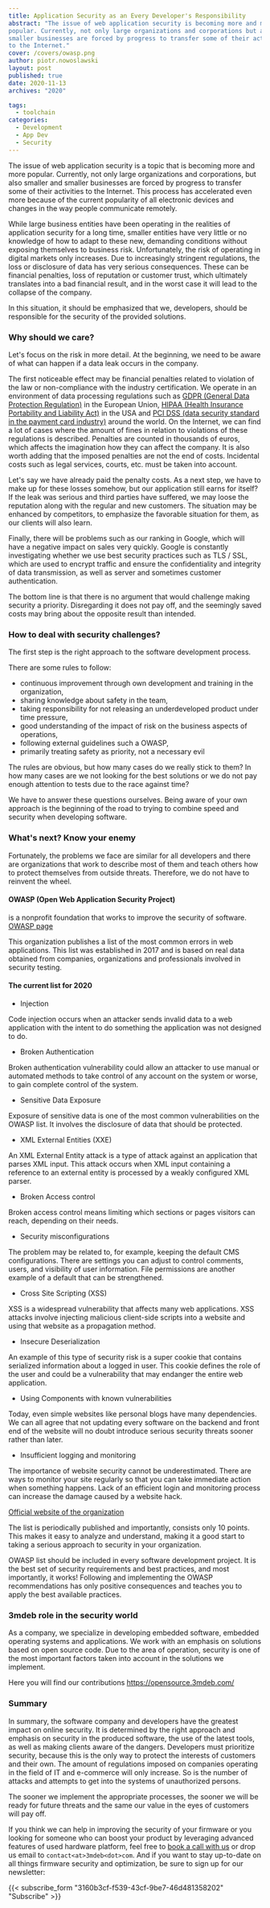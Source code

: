 ```yaml
---
title: Application Security as an Every Developer's Responsibility
abstract: "The issue of web application security is becoming more and more
popular. Currently, not only large organizations and corporations but also
smaller businesses are forced by progress to transfer some of their activities
to the Internet."
cover: /covers/owasp.png
author: piotr.nowoslawski
layout: post
published: true
date: 2020-11-13
archives: "2020"

tags:
  - toolchain
categories:
  - Development
  - App Dev
  - Security
---
```


The issue of web application security is a topic that is becoming more and more
popular. Currently, not only large organizations and corporations, but also
smaller and smaller businesses are forced by progress to transfer some of their
activities to the Internet. This process has accelerated even more because of
the current popularity of all electronic devices and changes in the way people
communicate remotely.

While large business entities have been operating in the realities of
application security for a long time, smaller entities have very little or no
knowledge of how to adapt to these new, demanding conditions without exposing
themselves to business risk. Unfortunately, the risk of operating in digital
markets only increases. Due to increasingly stringent regulations, the loss or
disclosure of data has very serious consequences. These can be financial
penalties, loss of reputation or customer trust, which ultimately translates
into a bad financial result, and in the worst case it will lead to the collapse
of the company.

In this situation, it should be emphasized that we, developers, should be
responsible for the security of the provided solutions.

### Why should we care?

Let's focus on the risk in more detail. At the beginning, we need to be aware of
what can happen if a data leak occurs in the company.

The first noticeable effect may be financial penalties related to violation of
the law or non-compliance with the industry certification. We operate in an
environment of data processing regulations such as
[GDPR (General Data Protection Regulation)](https://web.archive.org/web/20190220055237/https://eugdpr.org/)
in the European Union,
[HIPAA (Health Insurance Portability and Liability Act)](https://www.hhs.gov/hipaa/for-professionals/privacy/laws-regulations/index.html)
in the USA and
[PCI DSS (data security standard in the payment card industry)](https://www.pcisecuritystandards.org/pci_security/)
around the world. On the Internet, we can find a lot of cases where the amount
of fines in relation to violations of these regulations is described. Penalties
are counted in thousands of euros, which affects the imagination how they can
affect the company. It is also worth adding that the imposed penalties are not
the end of costs. Incidental costs such as legal services, courts, etc. must be
taken into account.

Let's say we have already paid the penalty costs. As a next step, we have to
make up for these losses somehow, but our application still earns for itself? If
the leak was serious and third parties have suffered, we may loose the
reputation along with the regular and new customers. The situation may be
enhanced by competitors, to emphasize the favorable situation for them, as our
clients will also learn.

Finally, there will be problems such as our ranking in Google, which will have a
negative impact on sales very quickly. Google is constantly investigating
whether we use best security practices such as TLS / SSL, which are used to
encrypt traffic and ensure the confidentiality and integrity of data
transmission, as well as server and sometimes customer authentication.

The bottom line is that there is no argument that would challenge making
security a priority. Disregarding it does not pay off, and the seemingly saved
costs may bring about the opposite result than intended.

### How to deal with security challenges?

The first step is the right approach to the software development process.

There are some rules to follow:

- continuous improvement through own development and training in the
  organization,
- sharing knowledge about safety in the team,
- taking responsibility for not releasing an underdeveloped product under time
  pressure,
- good understanding of the impact of risk on the business aspects of
  operations,
- following external guidelines such a OWASP,
- primarily treating safety as priority, not a necessary evil

The rules are obvious, but how many cases do we really stick to them? In how
many cases are we not looking for the best solutions or we do not pay enough
attention to tests due to the race against time?

We have to answer these questions ourselves. Being aware of your own approach is
the beginning of the road to trying to combine speed and security when
developing software.

### What's next? Know your enemy

Fortunately, the problems we face are similar for all developers and there are
organizations that work to describe most of them and teach others how to protect
themselves from outside threats. Therefore, we do not have to reinvent the
wheel.

#### OWASP (Open Web Application Security Project)

is a nonprofit foundation that works to improve the security of software.
[OWASP page](https://owasp.org/)

This organization publishes a list of the most common errors in web
applications. This list was established in 2017 and is based on real data
obtained from companies, organizations and professionals involved in security
testing.

#### The current list for 2020

- Injection

Code injection occurs when an attacker sends invalid data to a web application
with the intent to do something the application was not designed to do.

- Broken Authentication

Broken authentication vulnerability could allow an attacker to use manual or
automated methods to take control of any account on the system or worse, to gain
complete control of the system.

- Sensitive Data Exposure

Exposure of sensitive data is one of the most common vulnerabilities on the
OWASP list. It involves the disclosure of data that should be protected.

- XML External Entities (XXE)

An XML External Entity attack is a type of attack against an application that
parses XML input. This attack occurs when XML input containing a reference to an
external entity is processed by a weakly configured XML parser.

- Broken Access control

Broken access control means limiting which sections or pages visitors can reach,
depending on their needs.

- Security misconfigurations

The problem may be related to, for example, keeping the default CMS
configurations. There are settings you can adjust to control comments, users,
and visibility of user information. File permissions are another example of a
default that can be strengthened.

- Cross Site Scripting (XSS)

XSS is a widespread vulnerability that affects many web applications. XSS
attacks involve injecting malicious client-side scripts into a website and using
that website as a propagation method.

- Insecure Deserialization

An example of this type of security risk is a super cookie that contains
serialized information about a logged in user. This cookie defines the role of
the user and could be a vulnerability that may endanger the entire web
application.

- Using Components with known vulnerabilities

Today, even simple websites like personal blogs have many dependencies. We can
all agree that not updating every software on the backend and front end of the
website will no doubt introduce serious security threats sooner rather than
later.

- Insufficient logging and monitoring

The importance of website security cannot be underestimated. There are ways to
monitor your site regularly so that you can take immediate action when something
happens. Lack of an efficient login and monitoring process can increase the
damage caused by a website hack.

[Official website of the organization](https://owasp.org/www-project-top-ten/)

The list is periodically published and importantly, consists only 10 points.
This makes it easy to analyze and understand, making it a good start to taking a
serious approach to security in your organization.

OWASP list should be included in every software development project. It is the
best set of security requirements and best practices, and most importantly, it
works! Following and implementing the OWASP recommendations has only positive
consequences and teaches you to apply the best available practices.

### 3mdeb role in the security world

As a company, we specialize in developing embedded software, embedded operating
systems and applications. We work with an emphasis on solutions based on open
source code. Due to the area of operation, security is one of the most important
factors taken into account in the solutions we implement.

Here you will find our contributions <https://opensource.3mdeb.com/>

### Summary

In summary, the software company and developers have the greatest impact on
online security. It is determined by the right approach and emphasis on security
in the produced software, the use of the latest tools, as well as making clients
aware of the dangers. Developers must prioritize security, because this is the
only way to protect the interests of customers and their own. The amount of
regulations imposed on companies operating in the field of IT and e-commerce
will only increase. So is the number of attacks and attempts to get into the
systems of unauthorized persons.

The sooner we implement the appropriate processes, the sooner we will be ready
for future threats and the same our value in the eyes of customers will pay off.

If you think we can help in improving the security of your firmware or you
looking for someone who can boost your product by leveraging advanced features
of used hardware platform, feel free to [book a call with
us](https://cloud.3mdeb.com/index.php/apps/calendar/appointment/n7T65toSaD9t) or
drop us email to `contact<at>3mdeb<dot>com`. And if you want to stay up-to-date
on all things firmware security and optimization, be sure to sign up for our
newsletter:

{{< subscribe_form "3160b3cf-f539-43cf-9be7-46d481358202" "Subscribe" >}}
